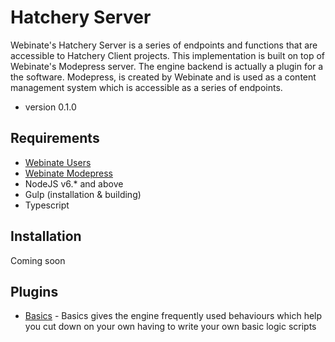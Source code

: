 # Hatchery Server
Webinate's Hatchery Server is a series of endpoints and functions that are accessible to Hatchery Client projects.
This implementation is built on top of Webinate's Modepress server. The engine backend is actually a plugin for a the software.
Modepress, is created by Webinate and is used as a content management system which is accessible as a series of endpoints.

* version 0.1.0

## Requirements

* [Webinate Users](https://github.com/Webinate/users)
* [Webinate Modepress](https://github.com/Webinate/modepress)
* NodeJS v6.* and above
* Gulp (installation & building)
* Typescript

## Installation

Coming soon

## Plugins

* [Basics](https://github.com/PixelSwarm/en-basics) - Basics gives the engine frequently used behaviours
which help you cut down on your own having to write your own basic logic scripts